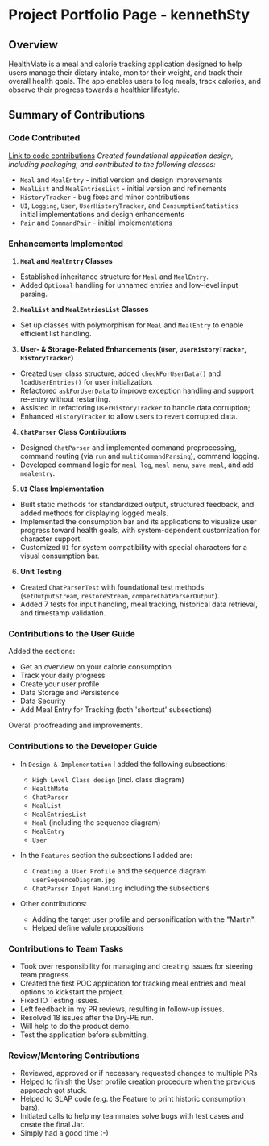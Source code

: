 # Project Portfolio Page - kennethSty

## Overview
HealthMate is a meal and calorie tracking application designed to help users manage their dietary intake, 
monitor their weight, and track their overall health goals. 
The app enables users to log meals, track calories, and observe their progress towards a healthier lifestyle.

## Summary of Contributions

### Code Contributed
[Link to code contributions](https://nus-cs2113-ay2425s1.github.io/tp-dashboard/?search=Kenneth&sort=groupTitle&sortWithin=title&timeframe=commit&mergegroup=&groupSelect=groupByRepos&breakdown=true&checkedFileTypes=docs~functional-code~test-code~other&since=2024-09-20&tabOpen=true&tabType=authorship&tabAuthor=kennethSty&tabRepo=AY2425S1-CS2113-W12-1%2Ftp%5Bmaster%5D&authorshipIsMergeGroup=false&authorshipFileTypes=docs~functional-code~test-code~other&authorshipIsBinaryFileTypeChecked=false&authorshipIsIgnoredFilesChecked=false)
*Created foundational application design, including packaging, and contributed to the following classes:*
- `Meal` and `MealEntry` - initial version and design improvements
- `MealList` and `MealEntriesList` - initial version and refinements
- `HistoryTracker` - bug fixes and minor contributions
- `UI`, `Logging`, `User`, `UserHistoryTracker`, and `ConsumptionStatistics` - initial implementations and design enhancements
- `Pair` and `CommandPair` - initial implementations

### Enhancements Implemented

1. **`Meal` and `MealEntry` Classes**
  - Established inheritance structure for `Meal` and `MealEntry`.
  - Added `Optional` handling for unnamed entries and low-level input parsing.

2. **`MealList` and `MealEntriesList` Classes**
  - Set up classes with polymorphism for `Meal` and `MealEntry` to enable efficient list handling.

3. **User- & Storage-Related Enhancements (`User`, `UserHistoryTracker`, `HistoryTracker`)**
  - Created `User` class structure, added `checkForUserData()` and `loadUserEntries()` for user initialization.
  - Refactored `askForUserData` to improve exception handling and support re-entry without restarting.
  - Assisted in refactoring `UserHistoryTracker` to handle data corruption;
  - Enhanced `HistoryTracker` to allow users to revert corrupted data.

4. **`ChatParser` Class Contributions**
  - Designed `ChatParser` and implemented command preprocessing, command routing (via `run` and `multiCommandParsing`), command logging.
  - Developed command logic for `meal log`, `meal menu`, `save meal`, and `add mealentry`.

5. **`UI` Class Implementation**
  - Built static methods for standardized output, structured feedback, and added methods for displaying logged meals.
  - Implemented the consumption bar and its applications to visualize user progress toward health goals, with system-dependent customization for character support.
  - Customized `UI` for system compatibility with special characters for a visual consumption bar.

6. **Unit Testing**
  - Created `ChatParserTest` with foundational test methods (`setOutputStream`, `restoreStream`, `compareChatParserOutput`).
  - Added 7 tests for input handling, meal tracking, historical data retrieval, and timestamp validation.


### Contributions to the User Guide
Added the sections:
- Get an overview on your calorie consumption 
- Track your daily progress
- Create your user profile
- Data Storage and Persistence
- Data Security
- Add Meal Entry for Tracking (both 'shortcut' subsections)

Overall proofreading and improvements.

  
### Contributions to the Developer Guide
* In `Design & Implementation` I added the following subsections:
  - `High Level Class design` (incl. class diagram)
  - `HealthMate`
  - `ChatParser`
  - `MealList`
  - `MealEntriesList`
  - `Meal` (including the sequence diagram)
  - `MealEntry`
  - `User`

* In the `Features` section the subsections I added are:
  - `Creating a User Profile` and the sequence diagram `userSequenceDiagram.jpg`
  - `ChatParser Input Handling` including the subsections
* Other contributions:
  - Adding the target user profile and personification with the "Martin".
  - Helped define valule propositions

### Contributions to Team Tasks
* Took over responsibility for managing and creating issues for steering team progress.
* Created the first POC application for tracking meal entries and meal options to kickstart the project. 
* Fixed IO Testing issues.
* Left feedback in my PR reviews, resulting in follow-up issues.
* Resolved 18 issues after the Dry-PE run.
* Will help to do the product demo.
* Test the application before submitting.

### Review/Mentoring Contributions
* Reviewed, approved or if necessary requested changes to multiple PRs
* Helped to finish the User profile creation procedure when the previous approach got stuck.
* Helped to SLAP code (e.g. the Feature to print historic consumption bars).
* Initiated calls to help my teammates solve bugs with test cases and create the final Jar.
* Simply had a good time :-) 
